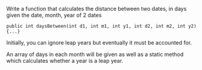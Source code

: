 Write a function that calculates the distance between two dates, in days given the date, month, year of 2 dates

    public int daysBetween(int d1, int m1, int y1, int d2, int m2, int y2) {...}

Initially, you can ignore leap years but eventually it must be accounted for.

An array of days in each month will be given as well as a static method which calculates whether a year is a leap year.